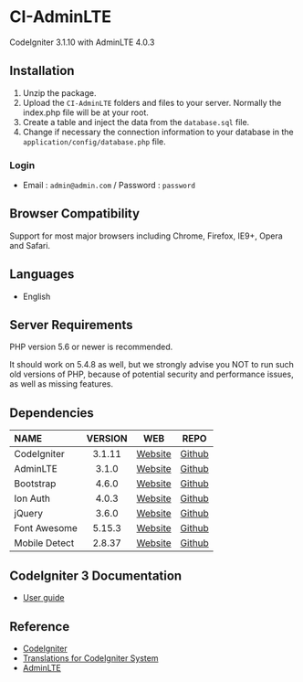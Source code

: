# CI-AdminLTE
CodeIgniter 3.1.10 with AdminLTE 4.0.3

## Installation

1. Unzip the package.
2. Upload the `CI-AdminLTE` folders and files to your server. Normally the index.php file will be at your root.
3. Create a table and inject the data from the `database.sql` file.
4. Change if necessary the connection information to your database in the `application/config/database.php` file.

### Login
 * Email : `admin@admin.com` / Password : `password`

## Browser Compatibility
Support for most major browsers including Chrome, Firefox, IE9+, Opera and Safari.

## Languages
  * English

## Server Requirements

PHP version 5.6 or newer is recommended.

It should work on 5.4.8 as well, but we strongly advise you NOT to run such old versions of PHP, because of potential security and performance issues, as well as missing features.

## Dependencies
| NAME | VERSION | WEB | REPO |
| :--- | :---: | :---: | :---: |
| CodeIgniter | 3.1.11 | [Website](https://codeigniter.com) | [Github](https://github.com/bcit-ci/CodeIgniter/)
| AdminLTE | 3.1.0 | [Website](https://adminlte.io) | [Github](https://github.com/almasaeed2010/AdminLTE/)
| Bootstrap | 4.6.0 | [Website](https://getbootstrap.com/docs/3.3) | [Github](https://github.com/twbs/bootstrap)
| Ion Auth | 4.0.3 | [Website](http://benedmunds.com/ion_auth) | [Github](https://github.com/benedmunds/CodeIgniter-Ion-Auth)
| jQuery | 3.6.0 | [Website](http://jquery.com) | [Github](https://github.com/jquery/jquery)
| Font Awesome | 5.15.3 | [Website](https://fontawesome.com/v4.7.0) | [Github](https://github.com/FortAwesome/Font-Awesome)
| Mobile Detect | 2.8.37 | [Website](http://mobiledetect.net) | [Github](https://github.com/serbanghita/Mobile-Detect)

## CodeIgniter 3 Documentation

* [User guide](https://codeigniter.com/user_guide)

## Reference

* [CodeIgniter](https://github.com/bcit-ci/CodeIgniter)
* [Translations for CodeIgniter System](https://github.com/bcit-ci/codeigniter3-translations)
* [AdminLTE](https://github.com/almasaeed2010/AdminLTE)
